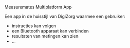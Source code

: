 Measuremates Multiplatform App

Een app in de huisstijl van DigiZorg waarmee een gebruiker:
- instructies kan volgen
- een Bluetooth apparaat kan verbinden
- resultaten van metingen kan zien
- ...
